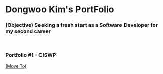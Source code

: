 <h1>Dongwoo Kim's PortFolio</h1>
<h3>(Objective) Seeking a fresh start as a Software Developer for my second career</h3>
<br />
<h3>Portfolio #1 - CISWP</h3>
<a href="http://52.14.28.67" target="_blank">(Move To)</a>


<!--
**dwkim0507/dwkim0507** is a ✨ _special_ ✨ repository because its `README.md` (this file) appears on your GitHub profile.

Here are some ideas to get you started:

- 🔭 I’m currently working on ...
- 🌱 I’m currently learning ...
- 👯 I’m looking to collaborate on ...
- 🤔 I’m looking for help with ...
- 💬 Ask me about ...
- 📫 How to reach me: ...
- 😄 Pronouns: ...
- ⚡ Fun fact: ...
-->
